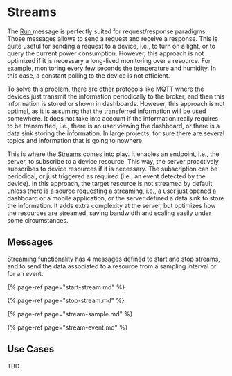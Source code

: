 # Streams

The [Run ](../run.md)message is perfectly suited for request/response paradigms. Those messages allows to send a request and receive a response. This is quite useful for sending a request to a device, i.e., to turn on a light, or to query the current power consumption. However, this approach is not optimized if it is necessary a long-lived monitoring over a resource. For example, monitoring every few seconds the temperature and humidity. In this case, a constant polling to the device is not efficient.

To solve this problem, there are other protocols like MQTT where the devices just transmit the information periodically to the broker, and then this information is stored or shown in dashboards. However, this approach is not optimal, as it is assuming that the transferred information will be used somewhere. It does not take into account if the information really requires to be transmitted, i.e., there is an user viewing the dashboard, or there is a data sink storing the information. In large projects, for sure there are several topics and information that is going to nowhere.

This is where the [Streams ](../../definitions.md#stream)comes into play. It enables an endpoint, i.e., the server, to subscribe to a device resource. This way, the server proactively subscribes to device resources if it is necessary. The subscription can be periodical, or just triggered as required \(i.e., an event detected by the device\). In this approach, the target resource is not streamed by default, unless there is a source requesting a streaming, i.e., a user just opened a dashboard or a mobile application, or the server defined a data sink to store the information. It adds extra complexity at the server, but optimizes how the resources are streamed, saving bandwidth and scaling easily under some circumstances.

## Messages

Streaming functionality has 4 messages defined to start and stop streams, and to send the data associated to a resource from a sampling interval or for an event.

{% page-ref page="start-stream.md" %}

{% page-ref page="stop-stream.md" %}

{% page-ref page="stream-sample.md" %}

{% page-ref page="stream-event.md" %}

## Use Cases

TBD

